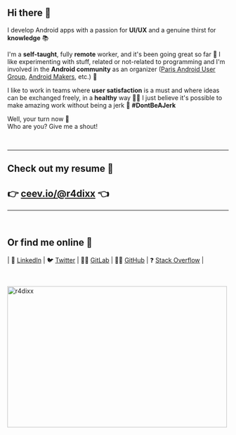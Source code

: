 ## Hi there 👋

I develop Android apps with a passion for **UI/UX** and a genuine thirst for **knowledge** 📚

I'm a **self-taught**, fully **remote** worker, and it's been going great so far 🙌 I like experimenting with stuff, related or not-related to programming and I'm involved in the **Android community** as an organizer ([Paris Android User Group](https://www.meetup.com/fr-FR/Android-Paris/members/234035421/profile), [Android Makers](https://androidmakers.fr/team/), etc.) 👥

I like to work in teams where **user satisfaction** is a must and where ideas can be exchanged freely, in a **healthy** way 🤗✨ I just believe it's possible to make amazing work without being a jerk 🤷 **#DontBeAJerk**

Well, your turn now 🙂\
Who are you? Give me a shout!

<br/>

***

## Check out my resume 📄
## 👉 [ceev.io/@r4dixx](https://ceev.io/@r4dixx) 👈

***

<br/>

## Or find me online 🔗

| 💼 [LinkedIn](https://linkedin.com/in/r4dixx) | 🐦 [Twitter](https://twitter.com/r4dixx) | 👨‍💻 [GitLab](https://gitlab.com/asikel) | 👨‍💻 [GitHub](https://github.com/r4dixx) | ❓ [Stack Overflow](https://stackoverflow.com/users/8053848/r4dixx) |

<br/>

<a target="_blank" href="https://trakt.tv/users/r4dixx"><img width="500" height="321" alt="r4dixx" src="https://widgets.trakt.tv/users/3a0c19fd788a2d13b67b05f938c34f3c/watched/fanart@2x.jpg" /></a>

